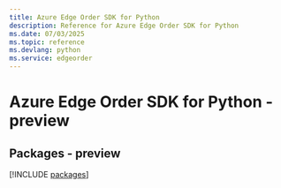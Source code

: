 ```yaml
---
title: Azure Edge Order SDK for Python
description: Reference for Azure Edge Order SDK for Python
ms.date: 07/03/2025
ms.topic: reference
ms.devlang: python
ms.service: edgeorder
---
```

# Azure Edge Order SDK for Python - preview
## Packages - preview
[!INCLUDE [packages](edge-order-index.md)]